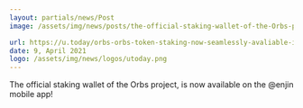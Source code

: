 ```yaml
---
layout: partials/news/Post
image: /assets/img/news/posts/the-official-staking-wallet-of-the-Orbs-project-is-now-available-on-the-@enjin-mobile-app-utoday.webp

url: https://u.today/orbs-orbs-token-staking-now-seamlessly-avaliable-in-enjin-wallet-enj-details
date: 9, April 2021
logo: /assets/img/news/logos/utoday.png
---
```


The official staking wallet of the Orbs project, is now available on the @enjin mobile app! 
